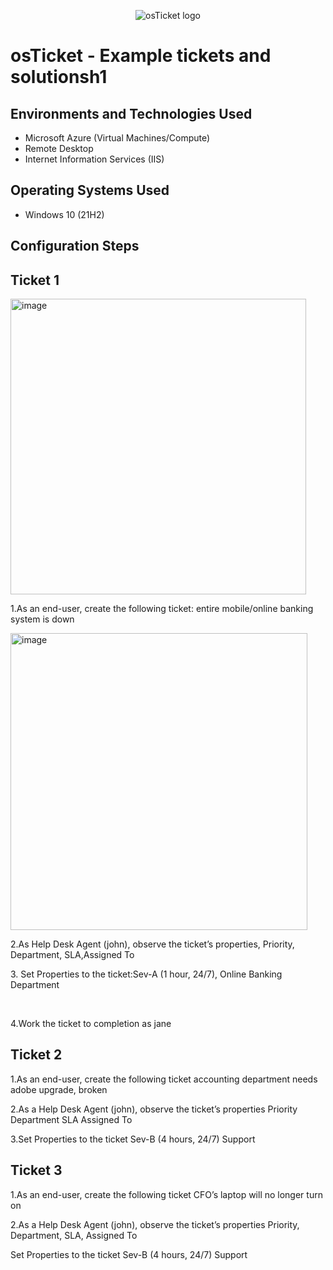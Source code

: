 <p align="center">
<img src="https://i.imgur.com/Clzj7Xs.png" alt="osTicket logo"/>
</p>

<h1>osTicket - Example tickets and solutionsh1
<br />


<h2>Environments and Technologies Used</h2>

- Microsoft Azure (Virtual Machines/Compute)
- Remote Desktop
- Internet Information Services (IIS)

<h2>Operating Systems Used </h2>

- Windows 10</b> (21H2)

<h2>Configuration Steps</h2>
<p><h2>Ticket 1</h2></p>

<p>
<img width="473" alt="image" src="https://github.com/user-attachments/assets/577eb7ed-628a-403c-ab42-6e4c42b2984b">
</p>

<p>
1.As an end-user, create the following ticket: entire mobile/online banking system is down
</p>
<p>
<img width="475" alt="image" src="https://github.com/user-attachments/assets/ba9614b3-fe28-4698-a248-395c20de0fc4">
</p>
<p>
 2.As Help Desk Agent (john), observe the ticket’s properties, Priority, Department, SLA,Assigned To
</p>

<p>3. Set Properties to the ticket:Sev-A (1 hour, 24/7), Online Banking Department
</p>
<br />
<p>4.Work the ticket to completion as jane</p>

<h2>Ticket 2</h2>
<p>1.As an end-user, create the following ticket
accounting department needs adobe upgrade, broken
</p>

<p>
2.As a Help Desk Agent (john), observe the ticket’s properties
	Priority
	Department
	SLA
	Assigned To
</p>

<p>3.Set Properties to the ticket
Sev-B (4 hours, 24/7)
Support
 </p>

 <h2>Ticket 3</h2>

 <p>
1.As an end-user, create the following ticket
CFO’s laptop will no longer turn on
</p>

<p>
2.As a Help Desk Agent (john), observe the ticket’s properties Priority, Department, SLA, Assigned To
</p>

<p>
Set Properties to the ticket
Sev-B (4 hours, 24/7)
Support
</p>
 







